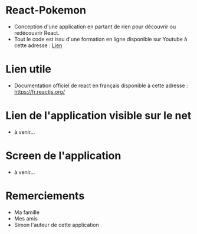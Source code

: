 # React-Pokemon
- Conception d'une application en partant de rien pour découvrir ou redécouvrir React.
- Tout le code est issu d'une formation en ligne disponible sur Youtube à cette adresse : <a href="https://www.youtube.com/watch?v=1ZHPa-91q3o&list=PLhVogk7htzNinPENDCSI8dHFN9iQRh3Cz">Lien</a>

# Lien utile
- Documentation officiel de react en français disponible à cette adresse : <a href="https://fr.reactjs.org/" >https://fr.reactjs.org/</a>

# Lien de l'application visible sur le net
- à venir...

# Screen de l'application
- à venir...


# Remerciements
- Ma famille
- Mes amis
- Simon l'auteur de cette application 